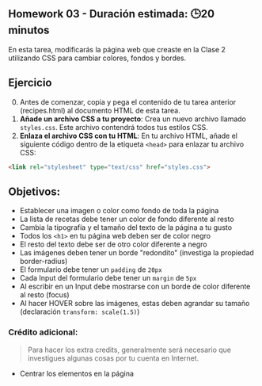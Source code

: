 ## Homework️ 03 - Duración estimada: 🕒20 minutos

En esta tarea, modificarás la página web que creaste en la Clase 2 utilizando CSS para cambiar colores, fondos y bordes.


## Ejercicio 

0. Antes de comenzar, copia y pega el contenido de tu tarea anterior (recipes.html) al documento HTML de esta tarea.
1. **Añade un archivo CSS a tu proyecto**: Crea un nuevo archivo llamado `styles.css`. Este archivo contendrá todos tus estilos CSS. 
2. **Enlaza el archivo CSS con tu HTML**: En tu archivo HTML, añade el siguiente código dentro de la etiqueta `<head>` para enlazar tu archivo CSS:

```html
<link rel="stylesheet" type="text/css" href="styles.css">
```

## Objetivos: 

- Establecer una imagen o color como fondo de toda la página
- La lista de recetas debe tener un color de fondo diferente al resto
- Cambia la tipografía y el tamaño del texto de la página a tu gusto
- Todos los `<h1>` en tu página web deben ser de color negro
- El resto del texto debe ser de otro color diferente a negro
- Las imágenes deben tener un borde "redondito" (investiga la propiedad border-radius)
- El formulario debe tener un `padding` de `20px`
- Cada Input del formulario debe tener un `margin` de `5px`
- Al escribir en un Input debe mostrarse con un borde de color diferente al resto (focus)
- Al hacer HOVER sobre las imágenes, estas deben agrandar su tamaño (declaración `transform: scale(1.5)`)


### Crédito adicional:
>   Para hacer los extra credits, generalmente será necesario que investigues algunas cosas por tu cuenta en Internet.

  * Centrar los elementos en la página




